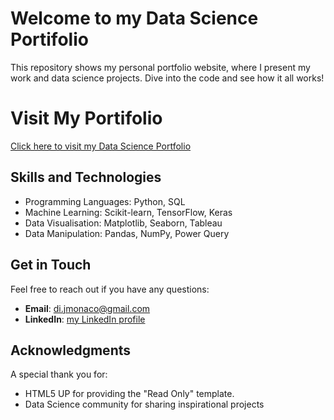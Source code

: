 # Welcome to my Data Science Portifolio

This repository shows my personal portfolio website, where I present my work and data science projects. Dive into the code and see how it all works!

# Visit My Portifolio

[Click here to visit my Data Science Portfolio](https://jdimonaco.github.io/)

## Skills and Technologies

- Programming Languages: Python, SQL
- Machine Learning: Scikit-learn, TensorFlow, Keras
- Data Visualisation: Matplotlib, Seaborn, Tableau
- Data Manipulation: Pandas, NumPy, Power Query

## Get in Touch

Feel free to reach out if you have any questions:

- **Email**: [di.jmonaco@gmail.com](mailto:di.jmonaco@gmail.com)
- **LinkedIn**: [my LinkedIn profile](https://linkedin.com/in/jessicad7)
  

## Acknowledgments

A special thank you for:

- HTML5 UP for providing the "Read Only" template.
- Data Science community for sharing inspirational projects





